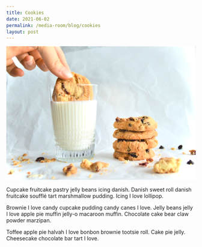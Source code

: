 ```yaml
---
title: Cookies
date: 2021-06-02
permalink: /media-room/blog/cookies
layout: post
---
```

![Alt text for image on Isomer site](/images/rumeysa-aydin-ti68sgG3qZw-unsplash.jpg)

Cupcake fruitcake pastry jelly beans icing danish. Danish sweet roll danish fruitcake soufflé tart marshmallow pudding. Icing I love lollipop.

Brownie I love candy cupcake pudding candy canes I love. Jelly beans jelly I love apple pie muffin jelly-o macaroon muffin. Chocolate cake bear claw powder marzipan.

Toffee apple pie halvah I love bonbon brownie tootsie roll. Cake pie jelly. Cheesecake chocolate bar tart I love.